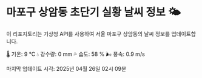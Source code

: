 
# 마포구 상암동 초단기 실황 날씨 정보 🌤️

이 리포지토리는 기상청 API를 사용하여 서울 마포구 상암동의 날씨 정보를 업데이트합니다. 

🌡️ 기온: 9 ℃
💧 강수량: 0 mm
💦 습도: 58 %
🌬️ 풍속: 0.9 m/s

마지막 업데이트 시각: 2025년 04월 26일 02시 09분    
